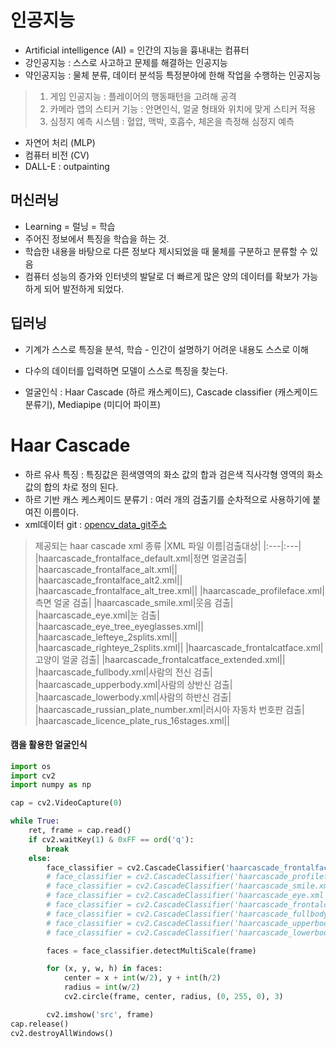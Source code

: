 # 인공지능
* Artificial intelligence (AI) = 인간의 지능을 흉내내는 컴퓨터
* 강인공지능 : 스스로 사고하고 문제를 해결하는 인공지능
* 약인공지능 : 물체 분류, 데이터 분석등 특정분야에 한해 작업을 수행하는 인공지능

> 1. 게임 인공지능 : 플레이어의 행동패턴을 고려해 공격
> 2. 카메라 앱의 스티커 기능 : 안면인식, 얼굴 형태와 위치에 맞게 스티커 적용
> 3. 심정지 예측 시스템 : 혈압, 맥박, 호흡수, 체온을 측정해 심정지 예측

* 자연어 처리 (MLP)
* 컴퓨터 비전 (CV)
* DALL-E : outpainting

## 머신러닝
* Learning = 럴닝 = 학습
* 주어진 정보에서 특징을 학습을 하는 것.
* 학습한 내용을 바탕으로 다른 정보다 제시되었을 때 물체를 구분하고 분류할 수 있음
* 컴퓨터 성능의 증가와 인터넷의 발달로 더 빠르게 많은 양의 데이터를 확보가 가능하게 되어 발전하게 되었다.


## 딥러닝
* 기계가 스스로 특징을 분석, 학습 - 인간이 설명하기 어려운 내용도 스스로 이해
* 다수의 데이터를 입력하면 모델이 스스로 특징을 찾는다.

* 얼굴인식 : Haar Cascade (하르 캐스케이드), Cascade classifier (캐스케이드 분류기), Mediapipe (미디어 파이프)

# Haar Cascade
* 하르 유사 특징 : 특징값은 흰색영역의 화소 값의 합과 검은색 직사각형 영역의 화소 값의 합의 차로 정의 된다.
* 하르 기반 캐스 케스케이드 분류기 : 여러 개의 검출기를 순차적으로 사용하기에 붙여진 이름이다.
* xml데이터 git : [opencv_data_git주소](https://github.com/opencv/opencv/tree/master/data/haarcascades)

> 제공되는 haar cascade xml 종류
>|XML 파일 이름|검출대상|
>|:---|:---|
>|haarcascade_frontalface_default.xml|정면 얼굴검출|
>|haarcascade_frontalface_alt.xml||
>|haarcascade_frontalface_alt2.xml||
>|haarcascade_frontalface_alt_tree.xml||
>|haarcascade_profileface.xml|측면 얼굴 검출|
>|haarcascade_smile.xml|웃음 검출|
>|haarcascade_eye.xml|눈 검출|
>|haarcascade_eye_tree_eyeglasses.xml||
>|haarcascade_lefteye_2splits.xml||
>|haarcascade_righteye_2splits.xml||
>|haarcascade_frontalcatface.xml|고양이 얼굴 검출|
>|haarcascade_frontalcatface_extended.xml||
>|haarcascade_fullbody.xml|사람의 전신 검출|
>|haarcascade_upperbody.xml|사람의 상반신 검출|
>|haarcascade_lowerbody.xml|사람의 하반신 검출|
>|haarcascade_russian_plate_number.xml|러시아 자동차 번호판 검출|
>|haarcascade_licence_plate_rus_16stages.xml||

#### 캠을 활용한 얼굴인식
```python
import os
import cv2
import numpy as np

cap = cv2.VideoCapture(0)

while True:
    ret, frame = cap.read()
    if cv2.waitKey(1) & 0xFF == ord('q'):
        break
    else:
        face_classifier = cv2.CascadeClassifier('haarcascade_frontalface_default.xml')
        # face_classifier = cv2.CascadeClassifier('haarcascade_profileface.xml')
        # face_classifier = cv2.CascadeClassifier('haarcascade_smile.xml')
        # face_classifier = cv2.CascadeClassifier('haarcascade_eye.xml')
        # face_classifier = cv2.CascadeClassifier('haarcascade_frontalcatface.xml')
        # face_classifier = cv2.CascadeClassifier('haarcascade_fullbody.xml')
        # face_classifier = cv2.CascadeClassifier('haarcascade_upperbody.xml')
        # face_classifier = cv2.CascadeClassifier('haarcascade_lowerbody.xml')

        faces = face_classifier.detectMultiScale(frame)

        for (x, y, w, h) in faces:
            center = x + int(w/2), y + int(h/2)
            radius = int(w/2)
            cv2.circle(frame, center, radius, (0, 255, 0), 3)

        cv2.imshow('src', frame)
cap.release()
cv2.destroyAllWindows()
```























